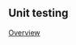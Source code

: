 ## Unit testing

[Overview](https://github.com/AliaksandrMarachkouski/MJC-School/blob/master/stage%20%233/aem/module%20%232.%20Unit%20testing/overview.md)
